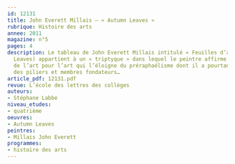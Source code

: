 ```yaml
---
id: 12131
title: John Everett Millais – « Autumn Leaves »
rubrique: Histoire des arts
annee: 2011
magazine: n°5
pages: 4
description: Le tableau de John Everett Millais intitulé « Feuilles d’automne » (Autumn
  Leaves) appartient à un « triptyque » dans lequel le peintre affirme une doctrine
  de l’art pour l’art qui l’éloigne du préraphaélisme dont il a pourtant été l’un
  des piliers et membres fondateurs…
article_pdf: 12131.pdf
revue: L’école des lettres des collèges
auteurs:
- Stéphane Labbe
niveau_etudes:
- quatrième
oeuvres:
- Autumn Leaves
peintres:
- Millais John Everett
programmes:
- histoire des arts
---
```

